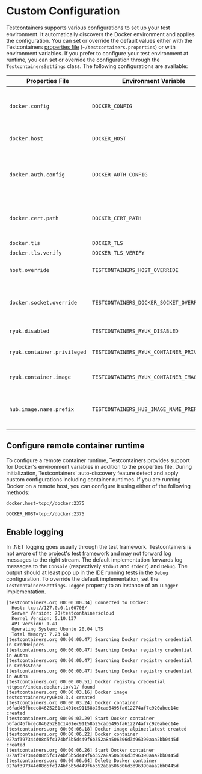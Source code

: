 # Custom Configuration

Testcontainers supports various configurations to set up your test environment. It automatically discovers the Docker environment and applies the configuration. You can set or override the default values either with the Testcontainers [properties file][properties-file-format] (`~/testcontainers.properties`) or with environment variables. If you prefer to configure your test environment at runtime, you can set or override the configuration through the `TestcontainersSettings` class. The following configurations are available:

| Properties File             | Environment Variable                       | Description                                                                                                               | Default                     |
|-----------------------------|--------------------------------------------|---------------------------------------------------------------------------------------------------------------------------|-----------------------------|
| `docker.config`             | `DOCKER_CONFIG`                            | The directory path that contains the Docker configuration (`config.json`) file.                                           | `~/.docker/`                |
| `docker.host`               | `DOCKER_HOST`                              | The Docker daemon socket to connect to.                                                                                   | -                           |
| `docker.auth.config`        | `DOCKER_AUTH_CONFIG`                       | The Docker configuration file content (GitLab: [Use statically-defined credentials][use-statically-defined-credentials]). | -                           |
| `docker.cert.path`          | `DOCKER_CERT_PATH`                         | The directory path that contains the client certificate (`{ca,cert,key}.pem`) files.                                      | `~/.docker/`                |
| `docker.tls`                | `DOCKER_TLS`                               | Enables TLS.                                                                                                              | `false`                     |
| `docker.tls.verify`         | `DOCKER_TLS_VERIFY`                        | Enables TLS verify.                                                                                                       | `false`                     |
| `host.override`             | `TESTCONTAINERS_HOST_OVERRIDE`             | The host that exposes Docker's ports.                                                                                     | -                           |
| `docker.socket.override`    | `TESTCONTAINERS_DOCKER_SOCKET_OVERRIDE`    | The file path to the Docker daemon socket that is used by Ryuk (resource reaper).                                         | `/var/run/docker.sock`      |
| `ryuk.disabled`             | `TESTCONTAINERS_RYUK_DISABLED`             | Disables Ryuk (resource reaper).                                                                                          | `false`                     |
| `ryuk.container.privileged` | `TESTCONTAINERS_RYUK_CONTAINER_PRIVILEGED` | Runs Ryuk (resource reaper) in privileged mode.                                                                           | `false`                     |
| `ryuk.container.image`      | `TESTCONTAINERS_RYUK_CONTAINER_IMAGE`      | The Ryuk (resource reaper) Docker image.                                                                                  | `testcontainers/ryuk:0.3.4` |
| `hub.image.name.prefix`     | `TESTCONTAINERS_HUB_IMAGE_NAME_PREFIX`     | The name to use for substituting the Docker Hub registry part of the image name.                                          | -                           |

## Configure remote container runtime

To configure a remote container runtime, Testcontainers provides support for Docker's environment variables in addition to the properties file. During initialization, Testcontainers' auto-discovery feature detect and apply custom configurations including container runtimes. If you are running Docker on a remote host, you can configure it using either of the following methods:

```console title="Properties File"
docker.host=tcp://docker:2375
```

```console title="Environment Variable"
DOCKER_HOST=tcp://docker:2375
```

## Enable logging

In .NET logging goes usually through the test framework. Testcontainers is not aware of the project's test framework and may not forward log messages to the right stream. The default implementation forwards log messages to the `Console` (respectively `stdout` and `stderr`) and `Debug`. The output should at least pop up in the IDE running tests in the `Debug` configuration. To override the default implementation, set the `TestcontainersSettings.Logger` property to an instance of an `ILogger` implementation.

    [testcontainers.org 00:00:00.34] Connected to Docker:
      Host: tcp://127.0.0.1:60706/
      Server Version: 70+testcontainerscloud
      Kernel Version: 5.10.137
      API Version: 1.41
      Operating System: Ubuntu 20.04 LTS
      Total Memory: 7.23 GB
    [testcontainers.org 00:00:00.47] Searching Docker registry credential in CredHelpers
    [testcontainers.org 00:00:00.47] Searching Docker registry credential in Auths
    [testcontainers.org 00:00:00.47] Searching Docker registry credential in CredsStore
    [testcontainers.org 00:00:00.47] Searching Docker registry credential in Auths
    [testcontainers.org 00:00:00.51] Docker registry credential https://index.docker.io/v1/ found
    [testcontainers.org 00:00:03.16] Docker image testcontainers/ryuk:0.3.4 created
    [testcontainers.org 00:00:03.24] Docker container b6fad46fbcec84625281c1401ec91158b25cad6495fa612274af7c920abec14e created
    [testcontainers.org 00:00:03.29] Start Docker container b6fad46fbcec84625281c1401ec91158b25cad6495fa612274af7c920abec14e
    [testcontainers.org 00:00:06.18] Docker image alpine:latest created
    [testcontainers.org 00:00:06.22] Docker container 027af397344d08d5fc174bf5b5d449f6b352a8a506306d3d96390aaa2bb0445d created
    [testcontainers.org 00:00:06.26] Start Docker container 027af397344d08d5fc174bf5b5d449f6b352a8a506306d3d96390aaa2bb0445d
    [testcontainers.org 00:00:06.64] Delete Docker container 027af397344d08d5fc174bf5b5d449f6b352a8a506306d3d96390aaa2bb0445d

[properties-file-format]: https://en.wikipedia.org/wiki/.properties
[use-statically-defined-credentials]: https://docs.gitlab.com/ee/ci/docker/using_docker_images.html#use-statically-defined-credentials
